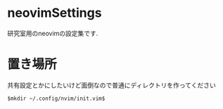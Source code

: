 # neovimSettings
研究室用のneovimの設定集です.

# 置き場所
共有設定とかにしたいけど面倒なので普通にディレクトリを作ってください

`$mkdir ~/.config/nvim/init.vim$`
